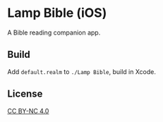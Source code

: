 # Lamp Bible (iOS)

A Bible reading companion app.

## Build

Add `default.realm` to `./Lamp Bible`, build in Xcode.

## License

[CC BY-NC 4.0](https://creativecommons.org/licenses/by-nc/4.0/)
